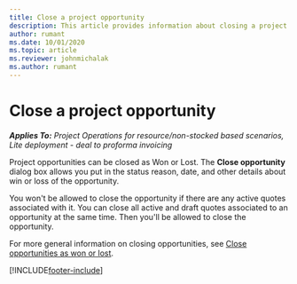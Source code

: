 ```yaml
---
title: Close a project opportunity 
description: This article provides information about closing a project opportunity.
author: rumant
ms.date: 10/01/2020
ms.topic: article
ms.reviewer: johnmichalak
ms.author: rumant
---
```


# Close a project opportunity 

_**Applies To:** Project Operations for resource/non-stocked based scenarios, Lite deployment - deal to proforma invoicing_

Project opportunities can be closed as Won or Lost. The **Close opportunity** dialog box allows you put in the status reason, date, and other details about win or loss of the opportunity.

You won't be allowed to close the opportunity if there are any active quotes associated with it. You can close all active and draft quotes associated to an opportunity at the same time. Then you'll be allowed to close the opportunity.

For more general information on closing opportunities, see [Close opportunities as won or lost](/dynamics365/sales-enterprise/close-opportunity-won-lost-sales).


[!INCLUDE[footer-include](../includes/footer-banner.md)]
